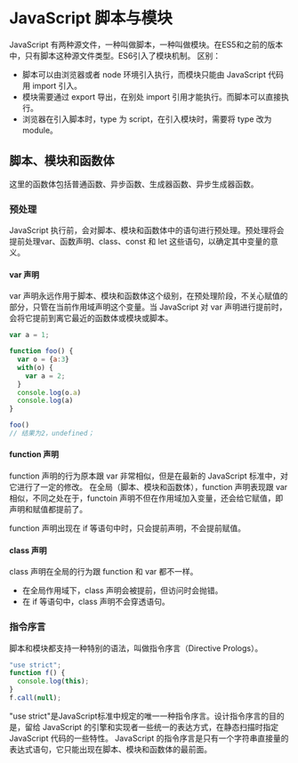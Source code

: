 # JavaScript 脚本与模块
JavaScript 有两种源文件，一种叫做脚本，一种叫做模块。在ES5和之前的版本中，只有脚本这种源文件类型。ES6引入了模块机制。
区别：
- 脚本可以由浏览器或者 node 环境引入执行，而模块只能由 JavaScript 代码用 import 引入。
- 模块需要通过 export 导出，在别处 import 引用才能执行。而脚本可以直接执行。
- 浏览器在引入脚本时，type 为 script，在引入模块时，需要将 type 改为 module。

## 脚本、模块和函数体
这里的函数体包括普通函数、异步函数、生成器函数、异步生成器函数。
### 预处理
JavaScript 执行前，会对脚本、模块和函数体中的语句进行预处理。预处理将会提前处理var、函数声明、class、const 和 let 这些语句，以确定其中变量的意义。

#### var 声明
var 声明永远作用于脚本、模块和函数体这个级别，在预处理阶段，不关心赋值的部分，只管在当前作用域声明这个变量。当 JavaScript 对 var 声明进行提前时，会将它提前到离它最近的函数体或模块或脚本。
```js
var a = 1;

function foo() {
  var o = {a:3}
  with(o) {
    var a = 2;
  }
  console.log(o.a)
  console.log(a)
}

foo()
// 结果为2，undefined；
```
#### function 声明
function 声明的行为原本跟 var 非常相似，但是在最新的 JavaScript 标准中，对它进行了一定的修改。
在全局（脚本、模块和函数体），function 声明表现跟 var 相似，不同之处在于，functoin 声明不但在作用域加入变量，还会给它赋值，即声明和赋值都提前了。

function 声明出现在 if 等语句中时，只会提前声明，不会提前赋值。

#### class 声明
class 声明在全局的行为跟 function 和 var 都不一样。
- 在全局作用域下，class 声明会被提前，但访问时会抛错。
- 在 if 等语句中，class 声明不会穿透语句。

### 指令序言
脚本和模块都支持一种特别的语法，叫做指令序言（Directive Prologs）。
```js
"use strict";
function f() {
  console.log(this);
}
f.call(null);
```
"use strict"是JavaScript标准中规定的唯一一种指令序言。设计指令序言的目的是，留给 JavaScript 的引擎和实现者一些统一的表达方式，在静态扫描时指定 JavaScript 代码的一些特性。
JavaScript 的指令序言是只有一个字符串直接量的表达式语句，它只能出现在脚本、模块和函数体的最前面。